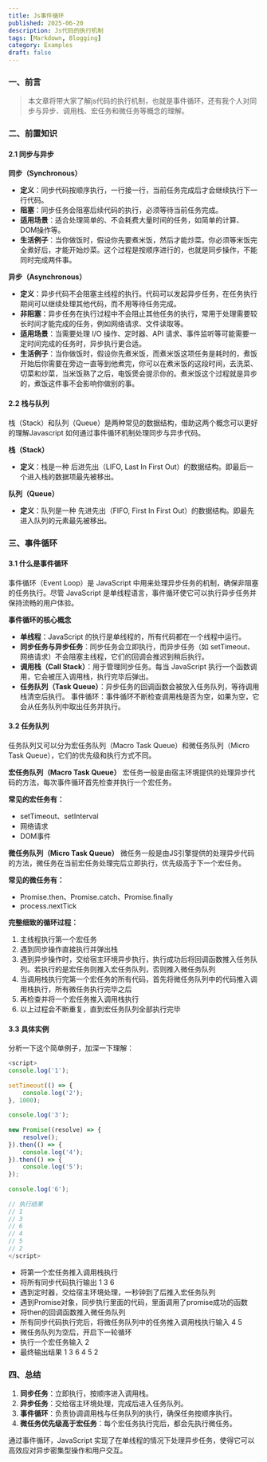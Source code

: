 ```yaml
---
title: Js事件循环
published: 2025-06-20
description: Js代码的执行机制
tags: [Markdown, Blogging]
category: Examples
draft: false
---
```


### 一、前言

> 本文章将带大家了解js代码的执行机制，也就是事件循环，还有我个人对同步与异步、调用栈、宏任务和微任务等概念的理解。
>

### 二、前置知识

#### 2.1 同步与异步
**同步（Synchronous）**
- **定义**：同步代码按顺序执行，一行接一行，当前任务完成后才会继续执行下一行代码。
- **阻塞**：同步任务会阻塞后续代码的执行，必须等待当前任务完成。
- **适用场景**：适合处理简单的、不会耗费大量时间的任务，如简单的计算、DOM操作等。
- **生活例子**：当你做饭时，假设你先要煮米饭，然后才能炒菜。你必须等米饭完全煮好后，才能开始炒菜。这个过程是按顺序进行的，也就是同步操作，不能同时完成两件事。

**异步（Asynchronous）**
- **定义**：异步代码不会阻塞主线程的执行。代码可以发起异步任务，在任务执行期间可以继续处理其他代码，而不用等待任务完成。
- **非阻塞**：异步任务在执行过程中不会阻止其他任务的执行，常用于处理需要较长时间才能完成的任务，例如网络请求、文件读取等。
- **适用场景**：当需要处理 I/O 操作、定时器、API 请求、事件监听等可能需要一定时间完成的任务时，异步执行更合适。
- **生活例子**：当你做饭时，假设你先煮米饭，而煮米饭这项任务是耗时的，煮饭开始后你需要在旁边一直等到他煮完，你可以在煮米饭的这段时间，去洗菜、切菜和炒菜，当米饭熟了之后，电饭煲会提示你的。煮米饭这个过程就是异步的，煮饭这件事不会影响你做别的事。

#### 2.2 栈与队列
栈（Stack）和队列（Queue）是两种常见的数据结构，借助这两个概念可以更好的理解Javascript 如何通过事件循环机制处理同步与异步代码。

**栈（Stack）**
- **定义**：栈是一种 后进先出（LIFO, Last In First Out）的数据结构。即最后一个进入栈的数据项最先被移出。

**队列（Queue）** 
- **定义**：队列是一种 先进先出（FIFO, First In First Out）的数据结构。即最先进入队列的元素最先被移出。
### 三、事件循环
#### 3.1 什么是事件循环
事件循环（Event Loop）是 JavaScript 中用来处理异步任务的机制，确保非阻塞的任务执行。尽管 JavaScript 是单线程语言，事件循环使它可以执行异步任务并保持流畅的用户体验。

**事件循环的核心概念**
- **单线程**：JavaScript 的执行是单线程的，所有代码都在一个线程中运行。
- **同步任务与异步任务**：同步任务会立即执行，而异步任务（如 setTimeout、网络请求）不会阻塞主线程，它们的回调会推迟到稍后执行。
- **调用栈（Call Stack）**：用于管理同步任务。每当 JavaScript 执行一个函数调用，它会被压入调用栈，执行完毕后弹出。
- **任务队列（Task Queue）**：异步任务的回调函数会被放入任务队列，等待调用栈清空后执行。
事件循环：事件循环不断检查调用栈是否为空，如果为空，它会从任务队列中取出任务并执行。
#### 3.2 任务队列
任务队列又可以分为宏任务队列（Macro Task Queue）和微任务队列（Micro Task Queue），它们的优先级和执行方式不同。

**宏任务队列（Macro Task Queue）**
宏任务一般是由宿主环境提供的处理异步代码的方法，每次事件循环首先检查并执行一个宏任务。

**常见的宏任务有：**
- setTimeout、setInterval
- 网络请求
- DOM事件

**微任务队列（Micro Task Queue）**
微任务一般是由JS引擎提供的处理异步代码的方法，微任务在当前宏任务处理完后立即执行，优先级高于下一个宏任务。

**常见的微任务有：**
- Promise.then、Promise.catch、Promise.finally
- process.nextTick

**完整细致的循环过程：**
1. 主线程执行第一个宏任务
2. 遇到同步操作直接执行并弹出栈
3. 遇到异步操作时，交给宿主环境异步执行，执行成功后将回调函数推入任务队列。若执行的是宏任务则推入宏任务队列，否则推入微任务队列
4. 当调用栈执行完第一个宏任务的所有代码，首先将微任务队列中的代码推入调用栈执行，所有微任务执行完毕之后
5. 再检查并将一个宏任务推入调用栈执行
6. 以上过程会不断重复，直到宏任务队列全部执行完毕

#### 3.3 具体实例
分析一下这个简单例子，加深一下理解：
``` javascript
<script>
console.log('1');
 
setTimeout(() => {
    console.log('2');
}, 1000);
 
console.log('3');
 
new Promise((resolve) => {
    resolve();
}).then(() => {
    console.log('4');
}).then(() => {
    console.log('5');
});
 
console.log('6');
 
// 执行结果
// 1
// 3
// 6
// 4
// 5
// 2
</script>
```
- 将第一个宏任务<script></script>推入调用栈执行
- 将所有同步代码执行输出 1 3 6
- 遇到定时器，交给宿主环境处理，一秒钟到了后推入宏任务队列
- 遇到Promise对象，同步执行里面的代码，里面调用了promise成功的函数
- 将then的回调函数推入微任务队列
- 所有同步代码执行完后，将微任务队列中的任务推入调用栈执行输入 4 5
- 微任务队列为空后，开启下一轮循环
- 执行一个宏任务输入 2
- 最终输出结果 1 3 6 4 5 2

### 四、总结
1. **同步任务**：立即执行，按顺序进入调用栈。
2. **异步任务**：交给宿主环境处理，完成后进入任务队列。
3. **事件循环**：负责协调调用栈与任务队列的执行，确保任务按顺序执行。
4. **微任务优先级高于宏任务**：每个宏任务执行完后，都会先执行微任务。

通过事件循环，JavaScript 实现了在单线程的情况下处理异步任务，使得它可以高效应对异步密集型操作和用户交互。